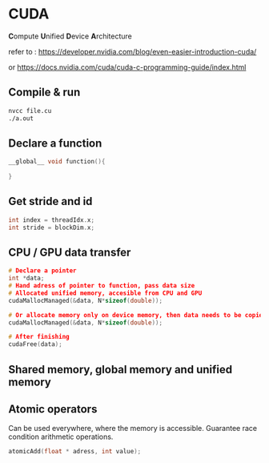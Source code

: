 # CUDA

**C**ompute **U**nified **D**evice **A**rchitecture

refer to : https://developer.nvidia.com/blog/even-easier-introduction-cuda/

or https://docs.nvidia.com/cuda/cuda-c-programming-guide/index.html

## Compile & run

````bash
nvcc file.cu
./a.out
````

## Declare a function

````c++
__global__ void function(){
	
}
````

## Get stride and id

````c++
int index = threadIdx.x;
int stride = blockDim.x;
````

## CPU / GPU data transfer

````c++
# Declare a pointer
int *data;
# Hand adress of pointer to function, pass data size
# Allocated unified memory, accesible from CPU and GPU
cudaMallocManaged(&data, N*sizeof(double));

# Or allocate memory only on device memory, then data needs to be copied by hand?
cudaMallocManaged(&data, N*sizeof(double));

# After finishing
cudaFree(data);
````

## Shared memory, global memory and unified memory



## Atomic operators

Can be used everywhere, where the memory is accessible. Guarantee race condition arithmetic operations.

````c++
atomicAdd(float * adress, int value);
````

